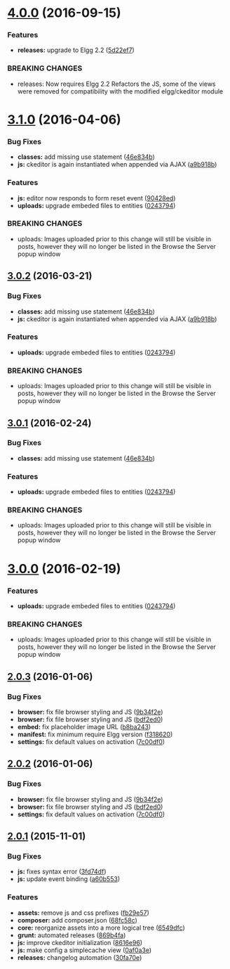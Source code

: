 <a name="4.0.0"></a>
# [4.0.0](https://github.com/hypeJunction/Elgg-ckeditor_addons/compare/3.1.0...v4.0.0) (2016-09-15)


### Features

* **releases:** upgrade to Elgg 2.2 ([5d22ef7](https://github.com/hypeJunction/Elgg-ckeditor_addons/commit/5d22ef7))


### BREAKING CHANGES

* releases: Now requires Elgg 2.2
Refactors the JS, some of the views were removed for compatibility with
the modified elgg/ckeditor module



<a name="3.1.0"></a>
# [3.1.0](https://github.com/hypeJunction/Elgg-ckeditor_addons/compare/2.0.3...v3.1.0) (2016-04-06)


### Bug Fixes

* **classes:** add missing use statement ([46e834b](https://github.com/hypeJunction/Elgg-ckeditor_addons/commit/46e834b))
* **js:** ckeditor is again instantiated when appended via AJAX ([a9b918b](https://github.com/hypeJunction/Elgg-ckeditor_addons/commit/a9b918b))

### Features

* **js:** editor now responds to form reset event ([90428ed](https://github.com/hypeJunction/Elgg-ckeditor_addons/commit/90428ed))
* **uploads:** upgrade embeded files to entities ([0243794](https://github.com/hypeJunction/Elgg-ckeditor_addons/commit/0243794))


### BREAKING CHANGES

* uploads: Images uploaded prior to this change will still be visible in posts, however
they will no longer be listed in the Browse the Server popup window



<a name="3.0.2"></a>
## [3.0.2](https://github.com/hypeJunction/Elgg-ckeditor_addons/compare/2.0.3...v3.0.2) (2016-03-21)


### Bug Fixes

* **classes:** add missing use statement ([46e834b](https://github.com/hypeJunction/Elgg-ckeditor_addons/commit/46e834b))
* **js:** ckeditor is again instantiated when appended via AJAX ([a9b918b](https://github.com/hypeJunction/Elgg-ckeditor_addons/commit/a9b918b))

### Features

* **uploads:** upgrade embeded files to entities ([0243794](https://github.com/hypeJunction/Elgg-ckeditor_addons/commit/0243794))


### BREAKING CHANGES

* uploads: Images uploaded prior to this change will still be visible in posts, however
they will no longer be listed in the Browse the Server popup window



<a name="3.0.1"></a>
## [3.0.1](https://github.com/hypeJunction/Elgg-ckeditor_addons/compare/2.0.3...v3.0.1) (2016-02-24)


### Bug Fixes

* **classes:** add missing use statement ([46e834b](https://github.com/hypeJunction/Elgg-ckeditor_addons/commit/46e834b))

### Features

* **uploads:** upgrade embeded files to entities ([0243794](https://github.com/hypeJunction/Elgg-ckeditor_addons/commit/0243794))


### BREAKING CHANGES

* uploads: Images uploaded prior to this change will still be visible in posts, however
they will no longer be listed in the Browse the Server popup window



<a name="3.0.0"></a>
# [3.0.0](https://github.com/hypeJunction/Elgg-ckeditor_addons/compare/2.0.3...v3.0.0) (2016-02-19)


### Features

* **uploads:** upgrade embeded files to entities ([0243794](https://github.com/hypeJunction/Elgg-ckeditor_addons/commit/0243794))


### BREAKING CHANGES

* uploads: Images uploaded prior to this change will still be visible in posts, however
they will no longer be listed in the Browse the Server popup window



<a name="2.0.3"></a>
## [2.0.3](https://github.com/hypeJunction/Elgg-ckeditor_addons/compare/2.0.1...v2.0.3) (2016-01-06)


### Bug Fixes

* **browser:** fix file browser styling and JS ([9b34f2e](https://github.com/hypeJunction/Elgg-ckeditor_addons/commit/9b34f2e))
* **browser:** fix file browser styling and JS ([bdf2ed0](https://github.com/hypeJunction/Elgg-ckeditor_addons/commit/bdf2ed0))
* **embed:** fix placeholder image URL ([b8ba243](https://github.com/hypeJunction/Elgg-ckeditor_addons/commit/b8ba243))
* **manifest:** fix minimum require Elgg version ([f318620](https://github.com/hypeJunction/Elgg-ckeditor_addons/commit/f318620))
* **settings:** fix default values on activation ([7c00df0](https://github.com/hypeJunction/Elgg-ckeditor_addons/commit/7c00df0))



<a name="2.0.2"></a>
## [2.0.2](https://github.com/hypeJunction/Elgg-ckeditor_addons/compare/2.0.1...v2.0.2) (2016-01-06)


### Bug Fixes

* **browser:** fix file browser styling and JS ([9b34f2e](https://github.com/hypeJunction/Elgg-ckeditor_addons/commit/9b34f2e))
* **browser:** fix file browser styling and JS ([bdf2ed0](https://github.com/hypeJunction/Elgg-ckeditor_addons/commit/bdf2ed0))
* **settings:** fix default values on activation ([7c00df0](https://github.com/hypeJunction/Elgg-ckeditor_addons/commit/7c00df0))



<a name="2.0.1"></a>
## [2.0.1](https://github.com/hypeJunction/Elgg-ckeditor_addons/compare/1.0.1...v2.0.1) (2015-11-01)


### Bug Fixes

* **js:** fixes syntax error ([3fd74df](https://github.com/hypeJunction/Elgg-ckeditor_addons/commit/3fd74df))
* **js:** update event binding ([a60b553](https://github.com/hypeJunction/Elgg-ckeditor_addons/commit/a60b553))

### Features

* **assets:** remove js and css prefixes ([fb29e57](https://github.com/hypeJunction/Elgg-ckeditor_addons/commit/fb29e57))
* **composer:** add composer.json ([68fc58c](https://github.com/hypeJunction/Elgg-ckeditor_addons/commit/68fc58c))
* **core:** reorganize assets into a more logical tree ([6549dfc](https://github.com/hypeJunction/Elgg-ckeditor_addons/commit/6549dfc))
* **grunt:** automated releases ([869b4fa](https://github.com/hypeJunction/Elgg-ckeditor_addons/commit/869b4fa))
* **js:** improve ckeditor initialization ([8616e96](https://github.com/hypeJunction/Elgg-ckeditor_addons/commit/8616e96))
* **js:** make config a simplecache view ([0af0a3e](https://github.com/hypeJunction/Elgg-ckeditor_addons/commit/0af0a3e))
* **releases:** changelog automation ([30fa70e](https://github.com/hypeJunction/Elgg-ckeditor_addons/commit/30fa70e))







